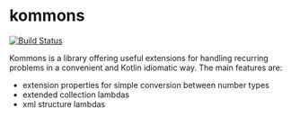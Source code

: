 # kommons

[![Build Status](https://travis-ci.org/systemkern/kommons.svg?branch=master)](https://travis-ci.org/systemkern/kommons)

Kommons is a library offering useful extensions for handling recurring problems in a convenient and Kotlin idiomatic way.
The main features are:
* extension properties for simple conversion between number types
* extended collection lambdas
* xml structure lambdas
